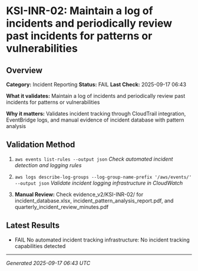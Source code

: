 # KSI-INR-02: Maintain a log of incidents and periodically review past incidents for patterns or vulnerabilities

## Overview

**Category:** Incident Reporting
**Status:** FAIL
**Last Check:** 2025-09-17 06:43

**What it validates:** Maintain a log of incidents and periodically review past incidents for patterns or vulnerabilities

**Why it matters:** Validates incident tracking through CloudTrail integration, EventBridge logs, and manual evidence of incident database with pattern analysis

## Validation Method

1. `aws events list-rules --output json`
   *Check automated incident detection and logging rules*

2. `aws logs describe-log-groups --log-group-name-prefix '/aws/events/' --output json`
   *Validate incident logging infrastructure in CloudWatch*

3. **Manual Review:** Check evidence_v2/KSI-INR-02/ for incident_database.xlsx, incident_pattern_analysis_report.pdf, and quarterly_incident_review_minutes.pdf

## Latest Results

- FAIL No automated incident tracking infrastructure: No incident tracking capabilities detected

---
*Generated 2025-09-17 06:43 UTC*